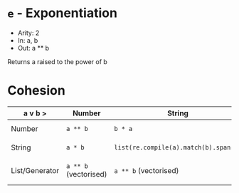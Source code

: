 # `e` - Exponentiation

- Arity: 2
- In: a, b
- Out: a ** b

Returns a raised to the power of b


# Cohesion
| a v          b > | Number                | String                                | List/Generator                     |
|------------------|-----------------------|---------------------------------------|------------------------------------|
| Number           | `a ** b`              | `b * a`                               | `a ** b` (vectorised)              |
| String           | `a * b`               | `list(re.compile(a).match(b).span())` | `a ** b` (vectorised)              |
| List/Generator   | `a ** b` (vectorised) | `a ** b` (vectorised)                 | `a ** b` (vectorised element-wise) |
